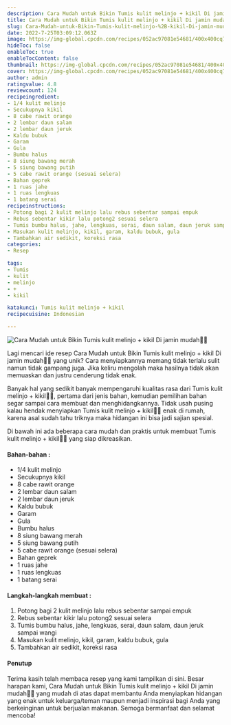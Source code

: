 ```yaml
---
description: Cara Mudah untuk Bikin Tumis kulit melinjo + kikil Di jamin mudah"
title: Cara Mudah untuk Bikin Tumis kulit melinjo + kikil Di jamin mudah
slug: Cara-Mudah-untuk-Bikin-Tumis-kulit-melinjo-%2B-kikil-Di-jamin-mudah
date: 2022-7-25T03:09:12.063Z
image: https://img-global.cpcdn.com/recipes/052ac97081e54681/400x400cq70/photo.jpg
hideToc: false
enableToc: true
enableTocContent: false
thumbnail: https://img-global.cpcdn.com/recipes/052ac97081e54681/400x400cq70/photo.jpg
cover: https://img-global.cpcdn.com/recipes/052ac97081e54681/400x400cq70/photo.jpg
author: admin
ratingvalue: 4.8
reviewcount: 124
recipeingredient:
- 1/4 kulit melinjo
- Secukupnya kikil
- 8 cabe rawit orange
- 2 lembar daun salam
- 2 lembar daun jeruk
- Kaldu bubuk
- Garam
- Gula
- Bumbu halus
- 8 siung bawang merah
- 5 siung bawang putih
- 5 cabe rawit orange (sesuai selera)
- Bahan geprek
- 1 ruas jahe
- 1 ruas lengkuas
- 1 batang serai
recipeinstructions:
- Potong bagi 2 kulit melinjo lalu rebus sebentar sampai empuk
- Rebus sebentar kikir lalu potong2 sesuai selera
- Tumis bumbu halus, jahe, lengkuas, serai, daun salam, daun jeruk sampai wangi
- Masukan kulit melinjo, kikil, garam, kaldu bubuk, gula
- Tambahkan air sedikit, koreksi rasa
categories:
- Resep

tags:
- Tumis
- kulit
- melinjo
- +
- kikil

katakunci: Tumis kulit melinjo + kikil
recipecuisine: Indonesian

---
```


![Cara Mudah untuk Bikin Tumis kulit melinjo + kikil Di jamin mudah👩‍🍳](https://img-global.cpcdn.com/recipes/052ac97081e54681/400x400cq70/photo.jpg)

Lagi mencari ide resep Cara Mudah untuk Bikin Tumis kulit melinjo + kikil Di jamin mudah👩‍🍳 yang unik? Cara menyiapkannya memang tidak terlalu sulit namun tidak gampang juga. Jika keliru mengolah maka hasilnya tidak akan memuaskan dan justru cenderung tidak enak.

Banyak hal yang sedikit banyak mempengaruhi kualitas rasa dari Tumis kulit melinjo + kikil👩‍🍳, pertama dari jenis bahan, kemudian pemilihan bahan segar sampai cara membuat dan menghidangkannya. Tidak usah pusing kalau hendak menyiapkan Tumis kulit melinjo + kikil👩‍🍳 enak di rumah, karena asal sudah tahu triknya maka hidangan ini bisa jadi sajian spesial.

Di bawah ini ada beberapa cara mudah dan praktis untuk membuat Tumis kulit melinjo + kikil👩‍🍳 yang siap dikreasikan.

<!--inarticleads1-->

#### Bahan-bahan :

- 1/4 kulit melinjo
- Secukupnya kikil
- 8 cabe rawit orange
- 2 lembar daun salam
- 2 lembar daun jeruk
- Kaldu bubuk
- Garam
- Gula
- Bumbu halus
- 8 siung bawang merah
- 5 siung bawang putih
- 5 cabe rawit orange (sesuai selera)
- Bahan geprek
- 1 ruas jahe
- 1 ruas lengkuas
- 1 batang serai

<!--inarticleads2-->

#### Langkah-langkah membuat :

1. Potong bagi 2 kulit melinjo lalu rebus sebentar sampai empuk
1. Rebus sebentar kikir lalu potong2 sesuai selera
1. Tumis bumbu halus, jahe, lengkuas, serai, daun salam, daun jeruk sampai wangi
1. Masukan kulit melinjo, kikil, garam, kaldu bubuk, gula
1. Tambahkan air sedikit, koreksi rasa

#### Penutup

Terima kasih telah membaca resep yang kami tampilkan di sini. Besar harapan kami, Cara Mudah untuk Bikin Tumis kulit melinjo + kikil Di jamin mudah👩‍🍳 yang mudah di atas dapat membantu Anda menyiapkan hidangan yang enak untuk keluarga/teman maupun menjadi inspirasi bagi Anda yang berkeinginan untuk berjualan makanan. Semoga bermanfaat dan selamat mencoba!